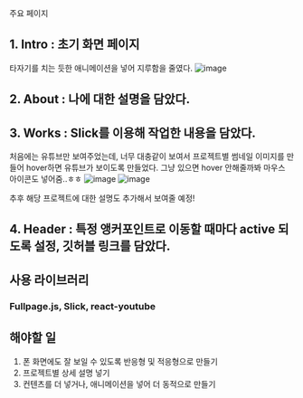 주요 페이지
## 1. Intro : 초기 화면 페이지
타자기를 치는 듯한 애니메이션을 넣어 지루함을 줄였다.
![image](https://github.com/HSHyeon/hshyeon.github.io/assets/60344240/678c6dbc-49a5-42b0-a2d7-3fc7cf3c71d1)

## 2. About : 나에 대한 설명을 담았다.

## 3. Works : Slick를 이용해 작업한 내용을 담았다.
처음에는 유튜브만 보여주었는데, 너무 대충같이 보여서 프로젝트별 썸네일 이미지를 만들어 hover하면 유튜브가 보이도록 만들었다. 그냥 있으면 hover 안해줄까봐 마우스 아이콘도 넣어줌..ㅎㅎ
![image](https://github.com/HSHyeon/hshyeon.github.io/assets/60344240/f12c11f4-f00f-4359-ba7d-67d9aec3752d)
![image](https://github.com/HSHyeon/hshyeon.github.io/assets/60344240/412f3e68-1b0b-4431-92f9-cd489c69d5e9)

추후 해당 프로젝트에 대한 설명도 추가해서 보여줄 예정!

## 4. Header : 특정 앵커포인트로 이동할 때마다 active 되도록 설정, 깃허블 링크를 담았다.

## 사용 라이브러리
### Fullpage.js, Slick, react-youtube
 

## 해야할 일
1. 폰 화면에도 잘 보일 수 있도록 반응형 및 적응형으로 만들기
2. 프로젝트별 상세 설명 넣기
3. 컨텐츠를 더 넣거나, 애니메이션을 넣어 더 동적으로 만들기
